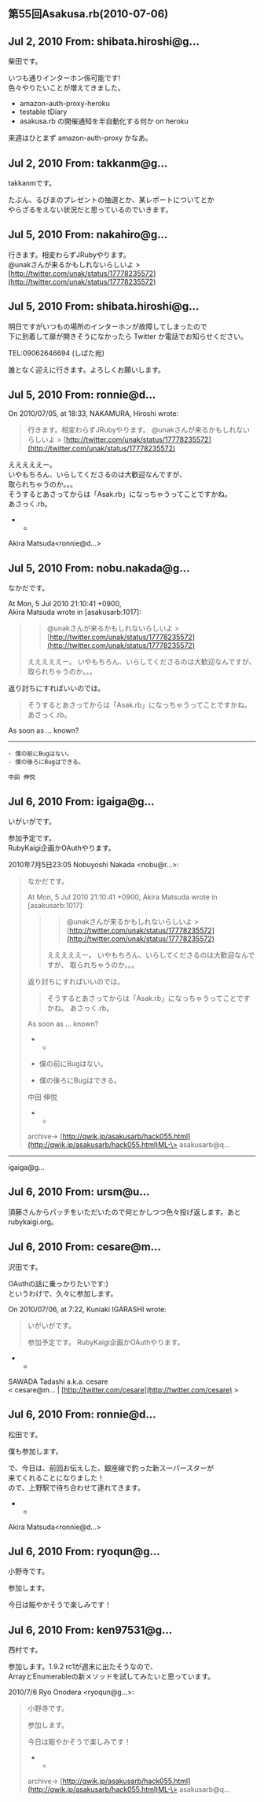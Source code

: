 ## 第55回Asakusa.rb(2010-07-06)

## Jul 2, 2010 From: shibata.hiroshi@g...

柴田です。

いつも通りインターホン係可能です!  
色々やりたいことが増えてきました。

- amazon-auth-proxy-heroku
- testable tDiary
- asakusa.rb の開催通知を半自動化する何か on heroku

来週はひとまず amazon-auth-proxy かなあ。

## Jul 2, 2010 From: takkanm@g...

takkanmです。

たぶん、るびまのプレゼントの抽選とか、某レポートについてとか  
やらざるをえない状況だと思っているのでいきます。

## Jul 5, 2010 From: nakahiro@g...

行きます。相変わらずJRubyやります。  
@unakさんが来るかもしれないらしいよ \> [http://twitter.com/unak/status/17778235572](http://twitter.com/unak/status/17778235572)

## Jul 5, 2010 From: shibata.hiroshi@g...

明日ですがいつもの場所のインターホンが故障してしまったので  
下に到着して扉が開きそうになかったら Twitter か電話でお知らせください。

TEL:09062646694 (しばた宛)

誰となく迎えに行きます。よろしくお願いします。

## Jul 5, 2010 From: ronnie@d...

On 2010/07/05, at 18:33, NAKAMURA, Hiroshi wrote:

> 行きます。相変わらずJRubyやります。 @unakさんが来るかもしれないらしいよ \> [http://twitter.com/unak/status/17778235572](http://twitter.com/unak/status/17778235572)

えええええー。  
いやもちろん、いらしてくださるのは大歓迎なんですが、  
取られちゃうのか。。。  
そうするとあさってからは「Asak.rb」になっちゃうってことですかね。  
あさっく.rb。

- -

Akira Matsuda\<ronnie@d...\>

## Jul 5, 2010 From: nobu.nakada@g...

なかだです。

At Mon, 5 Jul 2010 21:10:41 +0900,  
Akira Matsuda wrote in [asakusarb:1017]:

> > @unakさんが来るかもしれないらしいよ \> [http://twitter.com/unak/status/17778235572](http://twitter.com/unak/status/17778235572)
> 
> えええええー。 いやもちろん、いらしてくださるのは大歓迎なんですが、 取られちゃうのか。。。

返り討ちにすればいいのでは。

> そうするとあさってからは「Asak.rb」になっちゃうってことですかね。 あさっく.rb。

As soon as ... known?

* * *

    - 僕の前にBugはない。
    - 僕の後ろにBugはできる。

    中田 伸悦

## Jul 6, 2010 From: igaiga@g...

いがいがです。

参加予定です。  
RubyKaigi企画かOAuthやります。

2010年7月5日23:05 Nobuyoshi Nakada \<nobu@r...\>:

> なかだです。
> 
> At Mon, 5 Jul 2010 21:10:41 +0900, Akira Matsuda wrote in [asakusarb:1017]:
> 
> > > @unakさんが来るかもしれないらしいよ \> [http://twitter.com/unak/status/17778235572](http://twitter.com/unak/status/17778235572)
> > 
> > えええええー。 いやもちろん、いらしてくださるのは大歓迎なんですが、 取られちゃうのか。。。
> 
> 返り討ちにすればいいのでは。
> 
> > そうするとあさってからは「Asak.rb」になっちゃうってことですかね。 あさっく.rb。
> 
> As soon as ... known?
> 
> - -
> 
> - 僕の前にBugはない。
> - 僕の後ろにBugはできる。
> 
> 中田 伸悦
> 
> - -
> 
> archive-\> [http://qwik.jp/asakusarb/hack055.html](http://qwik.jp/asakusarb/hack055.html)ML-\> asakusarb@q...
* * *

igaiga@g...

## Jul 6, 2010 From: ursm@u...

須藤さんからパッチをいただいたので何とかしつつ色々投げ返します。あと rubykaigi.org。

## Jul 6, 2010 From: cesare@m...

沢田です。

OAuthの話に乗っかりたいです:)  
というわけで、久々に参加します。

On 2010/07/06, at 7:22, Kuniaki IGARASHI wrote:

> いがいがです。
> 
> 参加予定です。 RubyKaigi企画かOAuthやります。
- -

SAWADA Tadashi a.k.a. cesare  
\< cesare@m... | [http://twitter.com/cesare](http://twitter.com/cesare) \>

## Jul 6, 2010 From: ronnie@d...

松田です。

僕も参加します。

で、今日は、前回お伝えした、銀座線で釣った新スーパースターが  
来てくれることになりました！  
ので、上野駅で待ち合わせて連れてきます。

- -

Akira Matsuda\<ronnie@d...\>

## Jul 6, 2010 From: ryoqun@g...

小野寺です。

参加します。

今日は賑やかそうで楽しみです！

## Jul 6, 2010 From: ken97531@g...

西村です。

参加します。1.9.2 rc1が週末に出たそうなので、  
ArrayとEnumerableの新メソッドを試してみたいと思っています。

2010/7/6 Ryo Onodera \<ryoqun@g...\>:

> 小野寺です。
> 
> 参加します。
> 
> 今日は賑やかそうで楽しみです！
> 
> - -
> 
> archive-\> [http://qwik.jp/asakusarb/hack055.html](http://qwik.jp/asakusarb/hack055.html)ML-\> asakusarb@q...
